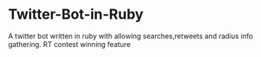 # Twitter-Bot-in-Ruby
A twitter bot written in ruby with allowing searches,retweets and radius info gathering. RT contest winning feature
